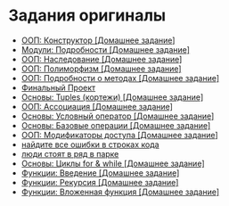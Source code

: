 # Задания оригиналы
- [ООП: Конструктор [Домашнее задание]](https://github.com/Nutamy/mitapp/blob/main/Fundamentals%20of%20Python/task/07335d2888a308d0e1dc1f7e64232c23.ipynb)
- [Модули: Подробности [Домашнее задание]](https://github.com/Nutamy/mitapp/blob/main/Fundamentals%20of%20Python/task/1032f6d31f987f94931b91e20e4eac38.ipynb)
- [ООП: Наследование [Домашнее задание]](https://github.com/Nutamy/mitapp/blob/main/Fundamentals%20of%20Python/task/16b966a897b9748eb116a6a979bd96fd.ipynb)
- [ООП: Полиморфизм [Домашнее задание]](https://github.com/Nutamy/mitapp/blob/main/Fundamentals%20of%20Python/task/17913717ed86d6ce99b8477bf573a6b0.ipynb)
- [ООП: Подробности о методах [Домашнее задание]](https://github.com/Nutamy/mitapp/blob/main/Fundamentals%20of%20Python/task/3b9718d40b0a66cd79c5ef3290468fa1.ipynb)
- [Финальный Проект](https://github.com/Nutamy/mitapp/blob/main/Fundamentals%20of%20Python/task/4618a52edf20bab8b8abb6c0451d8d7d.ipynb)
- [Основы: Tuples (кортежи) [Домашнее задание]](https://github.com/Nutamy/mitapp/blob/main/Fundamentals%20of%20Python/task/4a2d4ea46ce684796c28d590054e86be.ipynb)
- [ООП: Ассоциация [Домашнее задание]](https://github.com/Nutamy/mitapp/blob/main/Fundamentals%20of%20Python/task/507126b85301b437d465c5ad374ef432.ipynb)
- [Основы: Условный оператор [Домашнее задание]](https://github.com/Nutamy/mitapp/blob/main/Fundamentals%20of%20Python/task/587bdcdbba31e8508872ab01e6c89d02.ipynb)
- [Основы: Базовые операции [Домашнее задание]](https://github.com/Nutamy/mitapp/blob/main/Fundamentals%20of%20Python/task/59755bb57520717b0b36d087f5ebd3c1.ipynb)
- [ООП: Модификаторы доступа [Домашнее задание]](https://github.com/Nutamy/mitapp/blob/main/Fundamentals%20of%20Python/task/61aa8f3a46b00155fb2e0aeb0084bf6f.ipynb)
- [найдите все ошибки в строках кода](https://github.com/Nutamy/mitapp/blob/main/Fundamentals%20of%20Python/task/6b6286bff4799e339e1a81098565722f.ipynb)
- [люди стоят в ряд в парке](https://github.com/Nutamy/mitapp/blob/main/Fundamentals%20of%20Python/task/6fa5b3b33f236457a2eeb9a64a8586a5.ipynb)
- [Основы: Циклы for & while [Домашнее задание]](https://github.com/Nutamy/mitapp/blob/main/Fundamentals%20of%20Python/task/71348286ff2c6e7863b118d110dd532d.ipynb)
- [Функции: Введение [Домашнее задание]](https://github.com/Nutamy/mitapp/blob/main/Fundamentals%20of%20Python/task/f2463851dc88c573cfc7aab233d9ef1d.ipynb)
- [Функции: Рекурсия [Домашнее задание]](https://github.com/Nutamy/mitapp/blob/main/Fundamentals%20of%20Python/task/f107e1e698b099e0e7d07fb2b3ad07de.ipynb)
- [Функции: Вложенная функция [Домашнее задание]](https://github.com/Nutamy/mitapp/blob/main/Fundamentals%20of%20Python/task/e0850a2395adf930b599af9a985d4a83.ipynb)
